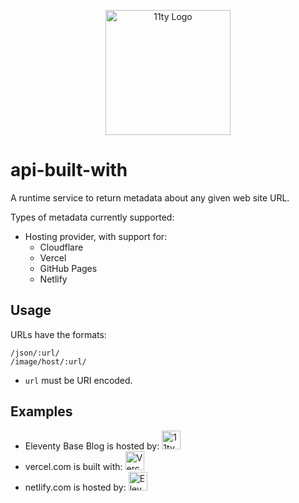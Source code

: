 <p align="center"><img src="https://www.11ty.dev/img/logo-github.svg" width="200" height="200" alt="11ty Logo"></p>

# api-built-with

A runtime service to return metadata about any given web site URL.

Types of metadata currently supported:

* Hosting provider, with support for:
	* Cloudflare
	* Vercel
	* GitHub Pages
	* Netlify

## Usage

URLs have the formats:

```
/json/:url/
/image/host/:url/
```

* `url` must be URI encoded.

## Examples

* Eleventy Base Blog is hosted by: <img src="https://v1.generator.11ty.dev/image/host/https%3A%2F%2F11ty.github.io%2Feleventy-base-blog%2F/" width="30" height="30" alt="11ty Base Blog">
* vercel.com is built with: <img src="https://v1.generator.11ty.dev/image/host/https%3A%2F%2Fvercel.com%2Fen-us%2F/" width="30" height="30" alt="Vercel">
* netlify.com is hosted by: <img src="https://v1.generator.11ty.dev/image/host/https%3A%2F%2Fwww.netlify.com/" width="30" height="30" alt="Eleventy">
